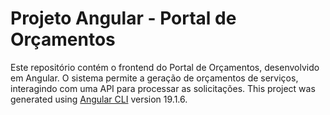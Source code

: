 # Projeto Angular - Portal de Orçamentos

Este repositório contém o frontend do Portal de Orçamentos, desenvolvido em Angular. O sistema permite a geração de orçamentos de serviços, interagindo com uma API para processar as solicitações.
This project was generated using [Angular CLI](https://github.com/angular/angular-cli) version 19.1.6.
